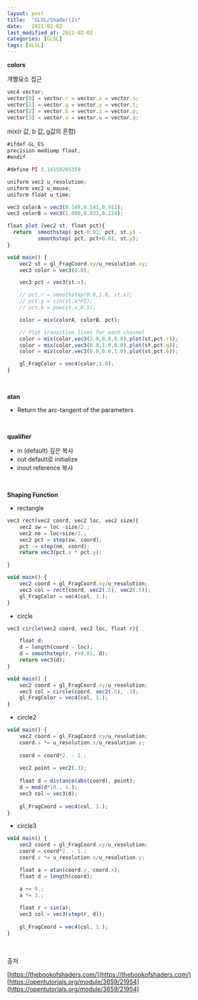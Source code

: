 ```yaml
---
layout: post
title:  "GLSL/Shader(2)"
date:   2021-02-02
last_modified_at: 2021-02-02
categories: [GLSL]
tags: [GLSL]
---
```


**colors**

개별요소 접근

```javascript
vec4 vector;
vector[0] = vector.r = vector.x = vector.s;
vector[1] = vector.g = vector.y = vector.t;
vector[2] = vector.b = vector.z = vector.p;
vector[3] = vector.a = vector.w = vector.q;
```

mix(r 값, b 값, g값의 혼합)
```javascript
#ifdef GL_ES
precision mediump float;
#endif

#define PI 3.14159265359

uniform vec2 u_resolution;
uniform vec2 u_mouse;
uniform float u_time;

vec3 colorA = vec3(0.149,0.141,0.912);
vec3 colorB = vec3(1.000,0.833,0.224);

float plot (vec2 st, float pct){
  return  smoothstep( pct-0.01, pct, st.y) -
          smoothstep( pct, pct+0.01, st.y);
}

void main() {
    vec2 st = gl_FragCoord.xy/u_resolution.xy;
    vec3 color = vec3(0.0);

    vec3 pct = vec3(st.x);

    // pct.r = smoothstep(0.0,1.0, st.x);
    // pct.g = sin(st.x*PI);
    // pct.b = pow(st.x,0.5);

    color = mix(colorA, colorB, pct);

    // Plot transition lines for each channel
    color = mix(color,vec3(1.0,0.0,0.0),plot(st,pct.r));
    color = mix(color,vec3(0.0,1.0,0.0),plot(st,pct.g));
    color = mix(color,vec3(0.0,0.0,1.0),plot(st,pct.b));

    gl_FragColor = vec4(color,1.0);
}
```
<br/>

**atan**
- Return the arc-tangent of the parameters

<br/>

**qualifier**

- in (default) 깊은 복사
- out default로 initialize
- inout reference 복사

<br/>

**Shaping Function**

- rectangle

```javascript
vec3 rect(vec2 coord, vec2 loc, vec2 size){
    vec2 sw = loc -size/2.;
    vec2 ne = loc+size/2.;
    vec2 pct = step(sw, coord);
    pct -= step(ne, coord);
    return vec3(pct.x * pct.y);

}

void main() {
    vec2 coord = gl_FragCoord.xy/u_resolution;
    vec3 col = rect(coord, vec2(.5), vec2(.5));
    gl_FragColor = vec4(col, 1.);
}
```

- circle

```javascript
vec3 circle(vec2 coord, vec2 loc, float r){

    float d;
    d = length(coord - loc);
    d = smoothstep(r, r+0.01, d);
    return vec3(d);    
}

void main() {
    vec2 coord = gl_FragCoord.xy/u_resolution;
    vec3 col = circle(coord, vec2(.5), .3);
    gl_FragColor = vec4(col, 1.);
}
```

- circle2

```javascript
void main() {
    vec2 coord = gl_FragCoord.xy/u_resolution;
    coord.x *= u_resolution.x/u_resolution.y;
    
    coord = coord*2. - 1.;
    
    vec2 point = vec2(.3);
    
    float d = distance(abs(coord), point);
    d = mod(d*10., 1.);
    vec3 col = vec3(d);
    
    gl_FragCoord = vec4(col, 1.);
}
```

- circle3

```javascript
void main() {
    vec2 coord = gl_FragCoord.xy/u_resolution;
    coord = coord*2. - 1.;
    coord.x *= u_resolution.x/u_resolution.y;

    float a = atan(coord.y, coord.x);
    float d = length(coord);

    a += 0.;
    a *= 3.;
    
    float r = sin(a);
    vec3 col = vec3(step(r, d));
    
    gl_FragCoord = vec4(col, 1.);
}
```

<br/>

출처 

[https://thebookofshaders.com/](https://thebookofshaders.com/)
[https://opentutorials.org/module/3659/21954](https://opentutorials.org/module/3659/21954)
<br/>
